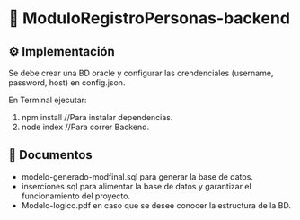 # 🚀 ModuloRegistroPersonas-backend

## ⚙️ Implementación
Se debe crear una BD oracle y configurar las crendenciales (username, password, host) en config.json.  

En Terminal ejecutar:  
1. npm install //Para instalar dependencias.    
2. node index //Para correr Backend.

## 	:bookmark_tabs: Documentos
- modelo-generado-modfinal.sql para generar la base de datos.
- inserciones.sql para alimentar la base de datos y garantizar el funcionamiento del proyecto.
- Modelo-logico.pdf en caso que se desee conocer la estructura de la BD.
